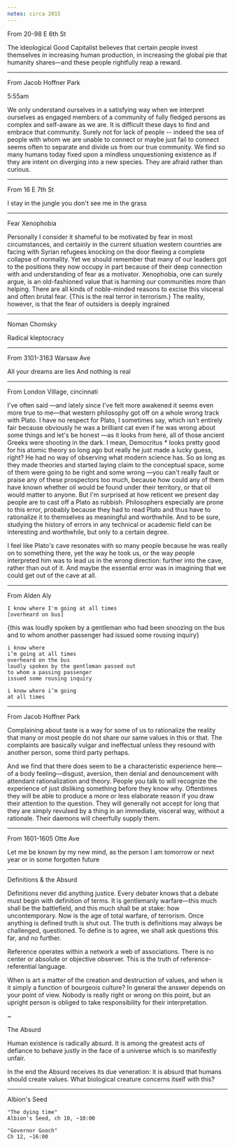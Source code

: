 ```yaml
---
notes: circa 2015
---
```

From 20-98 E 6th St

The ideological Good Capitalist believes that certain people invest themselves in increasing human production, in increasing the global pie that humanity shares—and these people rightfully reap a reward.

---

From Jacob Hoffner Park

5:55am

We only understand ourselves in a satisfying way when we interpret ourselves as engaged members of a community of fully fledged persons as complex and self-aware as we are. It is difficult these days to find and embrace that community. Surely not for lack of people -- indeed the sea of people with whom we are unable to connect or maybe just fail to connect seems often to separate and divide us from our true community. We find so many humans today fixed upon a mindless unquestioning existence as if they are intent on diverging into a new species. They are afraid rather than curious.

---

From 16 E 7th St

I stay in the jungle you don't see me in the grass

---

Fear Xenophobia

Personally I consider it shameful to be motivated by fear in most circumstances, and certainly in the current situation western countries are facing with Syrian refugees knocking on the door fleeing a complete collapse of normality. Yet we should remember that many of our leaders got to the positions they now occupy in part because of their deep connection with and understanding of fear as a motivator. Xenophobia, one can surely argue, is an old-fashioned value that is harming our communities more than helping. There are all kinds of noble-minded reasons to excise this visceral and often brutal fear. {This is the real terror in terrorism.} The reality, however, is that the fear of outsiders is deeply ingrained 

---

Noman Chomsky

Radical kleptocracy 

---

From 3101-3163 Warsaw Ave

All your dreams are lies
And nothing is real 

---

From London Village, cincinnati

I've often said —and lately since I've felt more awakened it seems even more true to me—that western philosophy got off on a whole wrong track with Plato. I have no respect for Plato, I sometimes say, which isn't entirely fair because obviously he was a brilliant cat even if he was wrong about some things and let's be honest —as it looks from here, all of those ancient Greeks were shooting in the dark. I mean, Democritus * looks pretty good for his atomic theory so long ago but really he just made a lucky guess, right? He had no way of observing what modern science has. So as long as they made theories and started laying claim to the conceptual space, some of them were going to be right and some wrong —you can't really fault or praise any of these prospectors too much, because how could any of them have known whether oil would be found under their territory, or that oil would matter to anyone. But I'm surprised at how reticent we present day people are to cast off a Plato as rubbish. Philosophers especially are prone to this error, probably because they had to read Plato and thus have to rationalize it to themselves as meaningful and worthwhile. And to be sure, studying the history of errors in any technical or academic field can be interesting and worthwhile, but only to a certain degree.

I feel like Plato's cave resonates with so many people because he was really on to something there, yet the way he took us, or the way people interpreted him was to lead us in the wrong direction: further into the cave, rather than out of it. And maybe the essential error was in imagining that we could get out of the cave at all. 

---

From Alden Aly

    I know where I'm going at all times 
    [overheard on bus]

{this was loudly spoken by a gentleman who had been snoozing on the bus and to whom another passenger had issued some rousing inquiry}

    i know where
    i’m going at all times
    overheard on the bus
    loudly spoken by the gentleman passed out
    to whom a passing passenger
    issued some rousing inquiry

    i know where i’m going
    at all times

---

From Jacob Hoffner Park

Complaining about taste is a way for some of us to rationalize the reality that many or most people do not share our same values in this or that. The complaints are basically vulgar and ineffectual unless they resound with another person, some third party perhaps.

And we find that there does seem to be a characteristic experience here—of a body feeling—disgust, aversion, then denial and denouncement with attendant rationalization and theory. People you talk to will recognize the experience of just disliking something before they know why. Oftentimes they will be able to produce a more or less elaborate reason if you draw their attention to the question. They will generally not accept for long that they are simply revulsed by a thing in an immediate, visceral way, without a rationale. Their daemons will cheerfully supply them.

---

From 1601-1605 Otte Ave

Let me be known by my new mind, as the person I am tomorrow or next year or in some forgotten future 

---

Definitions & the Absurd

Definitions never did anything justice. Every debater knows that a debate must begin with definition of terms. It is gentlemanly warfare—this much shall be the battlefield, and this much shall be at stake: how uncontemporary. Now is the age of total warfare, of terrorism. Once anything is defined truth is shut out. The truth is definitions may always be challenged, questioned. To define is to agree, we shall ask questions this far, and no further.

Reference operates within a network a web of associations. There is no center or absolute or objective observer. This is the truth of reference-referential language.

When is art a matter of the creation and destruction of values, and when is it simply a function of bourgeois culture? In general the answer depends on your point of view. Nobody is really right or wrong on this point, but an upright person is obliged to take responsibility for their interpretation. 

~

The Absurd 

Human existence is radically absurd. It is among the greatest acts of defiance to behave justly in the face of a universe which is so manifestly unfair.

In the end the Absurd receives its due veneration: it is absurd that humans should create values. What biological creature concerns itself with this?

---

Albion's Seed

    "The dying time"
    Albion's Seed, ch 10, ~10:00

    "Governor Gooch"
    Ch 12, ~16:00

